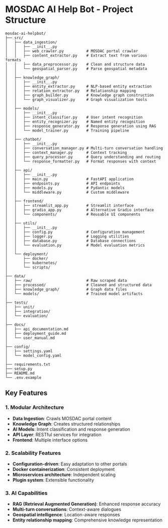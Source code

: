 # MOSDAC AI Help Bot - Project Structure

```
mosdac-ai-helpbot/
├── src/
│   ├── data_ingestion/
│   │   ├── __init__.py
│   │   ├── web_crawler.py          # MOSDAC portal crawler
│   │   ├── content_extractor.py    # Extract text from various formats
│   │   ├── data_preprocessor.py    # Clean and structure data
│   │   └── geospatial_parser.py    # Parse geospatial metadata
│   │
│   ├── knowledge_graph/
│   │   ├── __init__.py
│   │   ├── entity_extractor.py     # NLP-based entity extraction
│   │   ├── relation_extractor.py   # Relationship mapping
│   │   ├── graph_builder.py        # Knowledge graph construction
│   │   └── graph_visualizer.py     # Graph visualization tools
│   │
│   ├── models/
│   │   ├── __init__.py
│   │   ├── intent_classifier.py    # User intent recognition
│   │   ├── entity_recognizer.py    # Named entity recognition
│   │   ├── response_generator.py   # Response generation using RAG
│   │   └── model_trainer.py        # Training pipeline
│   │
│   ├── chatbot/
│   │   ├── __init__.py
│   │   ├── conversation_manager.py # Multi-turn conversation handling
│   │   ├── context_manager.py      # Context tracking
│   │   ├── query_processor.py      # Query understanding and routing
│   │   └── response_formatter.py   # Format responses with context
│   │
│   ├── api/
│   │   ├── __init__.py
│   │   ├── main.py                 # FastAPI application
│   │   ├── endpoints.py            # API endpoints
│   │   ├── models.py               # Pydantic models
│   │   └── middleware.py           # Custom middleware
│   │
│   ├── frontend/
│   │   ├── streamlit_app.py        # Streamlit interface
│   │   ├── gradio_app.py           # Alternative Gradio interface
│   │   └── components/             # Reusable UI components
│   │
│   ├── utils/
│   │   ├── __init__.py
│   │   ├── config.py               # Configuration management
│   │   ├── logger.py               # Logging utilities
│   │   ├── database.py             # Database connections
│   │   └── evaluation.py           # Model evaluation metrics
│   │
│   └── deployment/
│       ├── docker/
│       ├── kubernetes/
│       └── scripts/
│
├── data/
│   ├── raw/                        # Raw scraped data
│   ├── processed/                  # Cleaned and structured data
│   ├── knowledge_graph/            # Graph data files
│   └── models/                     # Trained model artifacts
│
├── tests/
│   ├── unit/
│   ├── integration/
│   └── evaluation/
│
├── docs/
│   ├── api_documentation.md
│   ├── deployment_guide.md
│   └── user_manual.md
│
├── config/
│   ├── settings.yaml
│   └── model_config.yaml
│
├── requirements.txt
├── setup.py
├── README.md
└── .env.example
```

## Key Features

### 1. Modular Architecture
- **Data Ingestion**: Crawls MOSDAC portal content
- **Knowledge Graph**: Creates structured relationships
- **AI Models**: Intent classification and response generation
- **API Layer**: RESTful services for integration
- **Frontend**: Multiple interface options

### 2. Scalability Features
- **Configuration-driven**: Easy adaptation to other portals
- **Docker containerization**: Consistent deployment
- **Microservices architecture**: Independent scaling
- **Plugin system**: Extensible functionality

### 3. AI Capabilities
- **RAG (Retrieval Augmented Generation)**: Enhanced response accuracy
- **Multi-turn conversations**: Context-aware dialogues
- **Geospatial intelligence**: Location-aware responses
- **Entity relationship mapping**: Comprehensive knowledge representation